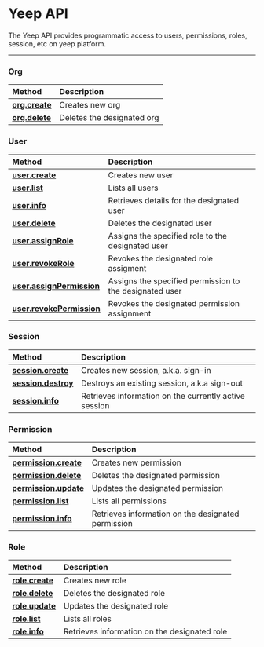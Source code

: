 # Yeep API

The Yeep API provides programmatic access to users, permissions, roles, session, etc on yeep platform.

***

### Org

| Method | Description |
| :----- | :---------- |
| **[org.create](methods/org.create.md)** | Creates new org |
| **[org.delete](methods/org.delete.md)** | Deletes the designated org |

### User

| Method | Description |
| :----- | :---------- |
| **[user.create](methods/user.create.md)** | Creates new user |
| **[user.list](methods/user.list.md)** | Lists all users |
| **[user.info](methods/user.info.md)** | Retrieves details for the designated user |
| **[user.delete](methods/user.delete.md)** | Deletes the designated user |
| **[user.assignRole](methods/user.assignRole.md)** | Assigns the specified role to the designated user |
| **[user.revokeRole](methods/user.revokeRole.md)** | Revokes the designated role assigment |
| **[user.assignPermission](methods/user.assignPermission.md)** | Assigns the specified permission to the designated user |
| **[user.revokePermission](methods/user.revokePermission.md)** | Revokes the designated permission assignment |

### Session

| Method | Description |
| :----- | :---------- |
| **[session.create](methods/session.create.md)** | Creates new session, a.k.a. sign-in |
| **[session.destroy](methods/session.destroy.md)** | Destroys an existing session, a.k.a sign-out |
| **[session.info](methods/session.info.md)** | Retrieves information on the currently active session |

### Permission

| Method | Description |
| :----- | :---------- |
| **[permission.create](methods/permission.create.md)** | Creates new permission |
| **[permission.delete](methods/permission.delete.md)** | Deletes the designated permission |
| **[permission.update](methods/permission.update.md)** | Updates the designated permission |
| **[permission.list](methods/permission.list.md)** | Lists all permissions |
| **[permission.info](methods/permission.info.md)** | Retrieves information on the designated permission |

### Role

| Method | Description |
| :----- | :---------- |
| **[role.create](methods/role.create.md)** | Creates new role |
| **[role.delete](methods/role.delete.md)** | Deletes the designated role |
| **[role.update](methods/role.update.md)** | Updates the designated role |
| **[role.list](methods/role.list.md)** | Lists all roles |
| **[role.info](methods/role.info.md)** | Retrieves information on the designated role |
